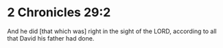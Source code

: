 # 2 Chronicles 29:2

And he did [that which was] right in the sight of the LORD, according to all that David his father had done.
